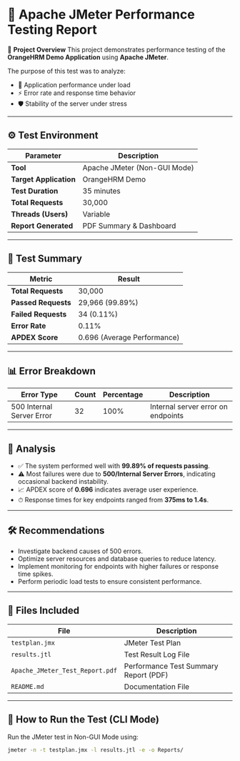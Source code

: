 # 🧪 Apache JMeter Performance Testing Report 

📘 **Project Overview**
This project demonstrates performance testing of the **OrangeHRM Demo Application** using **Apache JMeter**.  

The purpose of this test was to analyze:

- 🚀 Application performance under load
- ⚡ Error rate and response time behavior  
- 🛡️ Stability of the server under stress  

---

## ⚙️ Test Environment

| Parameter           | Description                               |
|--------------------|-------------------------------------------|
| **Tool**            | Apache JMeter (Non-GUI Mode)              |
| **Target Application** | OrangeHRM Demo                          |
| **Test Duration**   | 35 minutes                                |
| **Total Requests**  | 30,000                                     |
| **Threads (Users)** | Variable                                  |
| **Report Generated**| PDF Summary & Dashboard                   |

---

## 🧾 Test Summary

| Metric              | Result                                |
|-------------------|----------------------------------------|
| **Total Requests**     | 30,000                                 |
| **Passed Requests**    | 29,966 (99.89%)                        |
| **Failed Requests**    | 34 (0.11%)                              |
| **Error Rate**         | 0.11%                                   |
| **APDEX Score**        | 0.696 (Average Performance)            |

---

## 📊 Error Breakdown

| Error Type                  | Count | Percentage | Description                          |
|-----------------------------|-------|------------|--------------------------------------|
| 500 Internal Server Error    | 32    | 100%       | Internal server error on endpoints   |

---

## 🧠 Analysis

- ✅ The system performed well with **99.89% of requests passing**.  
- ⚠️ Most failures were due to **500/Internal Server Errors**, indicating occasional backend instability.  
- 📈 APDEX score of **0.696** indicates average user experience.  
- ⏱ Response times for key endpoints ranged from **375ms to 1.4s**.  

---

## 🛠️ Recommendations

- Investigate backend causes of 500 errors.  
- Optimize server resources and database queries to reduce latency.  
- Implement monitoring for endpoints with higher failures or response time spikes.  
- Perform periodic load tests to ensure consistent performance.  

---

## 📁 Files Included

| File                            | Description                                |
|--------------------------------|--------------------------------------------|
| `testplan.jmx`                  | JMeter Test Plan                            |
| `results.jtl`                   | Test Result Log File                         |
| `Apache_JMeter_Test_Report.pdf` | Performance Test Summary Report (PDF)       |
| `README.md`                     | Documentation File                          |

---

## 🚀 How to Run the Test (CLI Mode)

Run the JMeter test in Non-GUI Mode using:

```bash
jmeter -n -t testplan.jmx -l results.jtl -e -o Reports/

